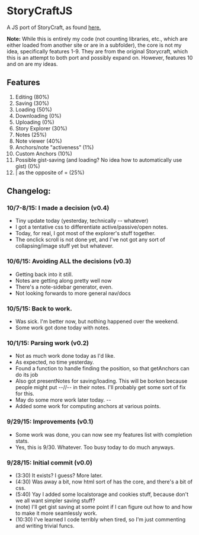# StoryCraftJS
A JS port of StoryCraft, as found
[here.](https://www.reddit.com/r/writing/comments/3mhd3s/storycraft_a_simple_story_writing_software_ive/)

**Note:** While this is entirely my code (not counting libraries, etc., which are either loaded from another site
or are in a subfolder), 
the core is not my idea, specifically features 1-9. They are from the original Storycraft, which this is an attempt to
both port and possibly expand on.
However, features 10 and on are my ideas.

## Features

1. Editing (80%)
2. Saving (30%)
3. Loading (50%)
4. Downloading (0%)
5. Uploading (0%)
6. Story Explorer (30%)
7. Notes (25%)
8. Note viewer (40%)
9. Anchors/note "activeness" (1%)
10. Custom Anchors (10%)
11. Possible gist-saving (and loading? No idea how to automatically use gist) (0%)
12. | as the opposite of = (25%)

## Changelog:

### 10/7-8/15: I made a decision (v0.4)
- Tiny update today (yesterday, technically -- whatever)
- I got a tentative css to differentiate active/passive/open notes.
- Today, for real, I got most of the explorer's stuff together.
- The onclick scroll is not done yet, and I've not got any sort of collapsing/image stuff yet but whatever.

### 10/6/15: Avoiding ALL the decisions (v0.3)
- Getting back into it still.
- Notes are getting along pretty well now
- There's a note-sidebar generator, even.
- Not looking forwards to more general nav/docs

### 10/5/15: Back to work.
- Was sick. I'm better now, but nothing happened over the weekend.
- Some work got done today with notes.

### 10/1/15: Parsing work (v0.2)
- Not as much work done today as I'd like.
- As expected, no time yesterday.
- Found a function to handle finding the position, so that getAnchors can do its job
- Also got presentNotes for saving/loading. This will be borkon because people might put --//-- in their notes. I'll
probably get some sort of fix for this.
- May do some more work later today. --
- Added some work for computing anchors at various points.

### 9/29/15: Improvements (v0.1)
- Some work was done, you can now see my features list with completion stats.
- Yes, this is 9/30. Whatever. Too busy today to do much anyways.

### 9/28/15: Initial commit (v0.0)

- (3:30) It exists? I guess? More later.
- (4:30) Was away a bit, now html sort of has the core, and there's a bit of css.
- (5:40) Yay I added some localstorage and cookies stuff, because don't we all want simpler saving stuff?
- (note) I'll get gist saving at some point if I can figure out how to and how to make it more seamlessly work.
- (10:30) I've learned I code terribly when tired, so I'm just commenting and writing trivial funcs.
